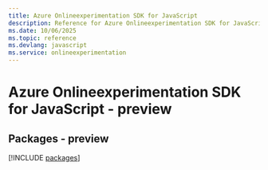 ```yaml
---
title: Azure Onlineexperimentation SDK for JavaScript
description: Reference for Azure Onlineexperimentation SDK for JavaScript
ms.date: 10/06/2025
ms.topic: reference
ms.devlang: javascript
ms.service: onlineexperimentation
---
```

# Azure Onlineexperimentation SDK for JavaScript - preview
## Packages - preview
[!INCLUDE [packages](onlineexperimentation-index.md)]